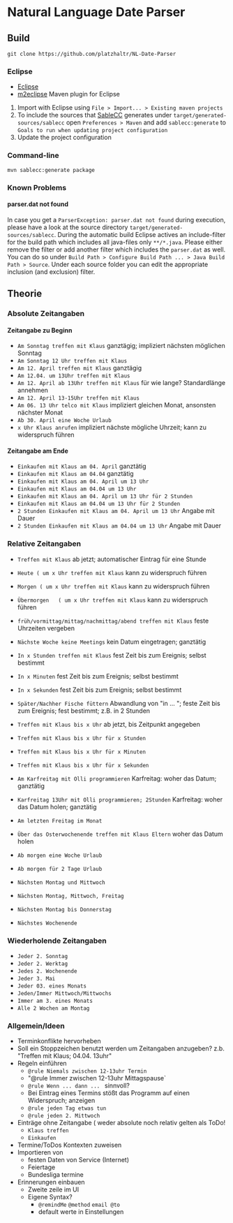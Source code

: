 # Natural Language Date Parser #

## Build ##

	git clone https://github.com/platzhaltr/NL-Date-Parser

### Eclipse ###

- [Eclipse](http://www.eclipse.org/)
- [m2eclipse](http://m2eclipse.sonatype.org/) Maven plugin for Eclipse

1. Import with Eclipse using `File > Import... > Existing maven projects`
2. To include the sources that [SableCC](http://sablecc.org/) generates under `target/generated-sources/sablecc` open `Preferences > Maven` and add `sablecc:generate` to `Goals to run when updating project configuration`
3. Update the project configuration

### Command-line ###

	mvn sablecc:generate package

### Known Problems ###

#### parser.dat not found ####

In case you get a `ParserException: parser.dat not found` during execution, please have a look at the source directory `target/generated-sources/sablecc`. During the automatic build Eclipse actives an include-filter for the build path which includes all java-files only `**/*.java`. Please either remove the filter or add another filter which includes the `parser.dat` as well. You can do so under `Build Path > Configure Build Path ... > Java Build Path > Source`. Under each source folder you can edit the appropriate inclusion (and exclusion) filter.
	
## Theorie ##

### Absolute Zeitangaben ###

#### Zeitangabe zu Beginn ####

- `Am Sonntag treffen mit Klaus` ganztägig; impliziert nächsten möglichen Sonntag
- `Am Sonntag 12 Uhr treffen mit Klaus`
- `Am 12. April treffen mit Klaus` ganztägig
- `Am 12.04. um 13Uhr treffen mit Klaus`
- `Am 12. April ab 13Uhr treffen mit Klaus` für wie lange? Standardlänge annehmen 
- `Am 12. April 13-15Uhr treffen mit Klaus`
- `Am 06. 13 Uhr telco mit Klaus` impliziert gleichen Monat, ansonsten nächster Monat
- `Ab 30. April eine Woche Urlaub`
- `x Uhr Klaus anrufen` impliziert nächste mögliche Uhrzeit; kann zu widerspruch führen

#### Zeitangabe am Ende ####

- `Einkaufen mit Klaus am 04. April` ganztätig
- `Einkaufen mit Klaus am 04.04` ganztätig
- `Einkaufen mit Klaus am 04. April um 13 Uhr`
- `Einkaufen mit Klaus am 04.04 um 13 Uhr`
- `Einkaufen mit Klaus am 04. April um 13 Uhr für 2 Stunden`
- `Einkaufen mit Klaus am 04.04 um 13 Uhr für 2 Stunden`
- `2 Stunden Einkaufen mit Klaus am 04. April um 13 Uhr` Angabe mit Dauer
- `2 Stunden Einkaufen mit Klaus am 04.04 um 13 Uhr` Angabe mit Dauer

### Relative Zeitangaben ###

- `Treffen mit Klaus` ab jetzt; automatischer Eintrag für eine Stunde

- `Heute ( um x Uhr treffen mit Klaus` kann zu widerspruch führen
- `Morgen ( um x Uhr treffen mit Klaus` kann zu widerspruch führen
- `Übermorgen	( um x Uhr treffen mit Klaus` kann zu widerspruch führen
- `früh/vormittag/mittag/nachmittag/abend treffen mit Klaus` feste Uhrzeiten vergeben
- `Nächste Woche keine Meetings` kein Datum eingetragen; ganztätig

- `In x Stunden treffen mit Klaus` fest Zeit bis zum Ereignis; selbst bestimmt
- `In x Minuten` fest Zeit bis zum Ereignis; selbst bestimmt
- `In x Sekunden` fest Zeit bis zum Ereignis; selbst bestimmt

- `Später/Nachher Fische füttern` Abwandlung von "in ... "; feste Zeit bis zum Ereignis; fest bestimmt; z.B. in 2 Stunden

- `Treffen mit Klaus bis x Uhr` ab jetzt, bis Zeitpunkt angegeben
- `Treffen mit Klaus bis x Uhr für x Stunden`
- `Treffen mit Klaus bis x Uhr für x Minuten`
- `Treffen mit Klaus bis x Uhr für x Sekunden`

- `Am Karfreitag mit Olli programmieren` Karfreitag: woher das Datum; ganztätig
- `Karfreitag 13Uhr mit Olli programmieren; 2Stunden` Karfreitag: woher das Datum holen; ganztätig

- `Am letzten Freitag im Monat`
- `Über das Osterwochenende treffen mit Klaus Eltern` woher das Datum holen

- `Ab morgen eine Woche Urlaub`
- `Ab morgen für 2 Tage Urlaub`

- `Nächsten Montag und Mittwoch`
- `Nächsten Montag, Mittwoch, Freitag`
- `Nächsten Montag bis Donnerstag`
- `Nächstes Wochenende`

### Wiederholende Zeitangaben ###

- `Jeder 2. Sonntag`
- `Jeder 2. Werktag`
- `Jedes 2. Wochenende`
- `Jeder 3. Mai`
- `Jeder 03. eines Monats`
- `Jeden/Immer Mittwoch/Mittwochs`
- `Immer am 3. eines Monats`
- `Alle 2 Wochen am Montag`

### Allgemein/Ideen ###

- Terminkonflikte hervorheben
- Soll ein Stoppzeichen benutzt werden um Zeitangaben anzugeben? z.b. "Treffen mit Klaus; 04.04. 13uhr"
- Regeln einführen
	- `@rule Niemals zwischen 12-13uhr Termin`
	- "@rule Immer zwischen 12-13uhr Mittagspause`
	- `@rule Wenn ... dann ... ` sinnvoll? 
	- Bei Eintrag eines Termins stößt das Programm auf einen Widerspruch; anzeigen
	- `@rule jeden Tag etwas tun`
	- `@rule jeden 2. Mittwoch`
- Einträge ohne Zeitangabe ( weder absolute noch relativ gelten als ToDo!
	- `Klaus treffen`
	- `Einkaufen`
- Termine/ToDos Kontexten zuweisen
- Importieren von
	- festen Daten von Service (Internet)
	- Feiertage
	- Bundesliga termine
- Erinnerungen einbauen
	- Zweite zeile im UI
	- Eigene Syntax? 
		- `@remindMe` `@method` `email @to`
		- default werte in Einstellungen
